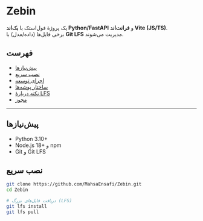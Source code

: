 # Zebin

یک پروژهٔ فول‌استک با **بک‌اند Python/FastAPI** و **فرانت‌اند Vite (JS/TS)**.  
برخی فایل‌ها (داده/مدل) با **Git LFS** مدیریت می‌شوند.
## فهرست
- [پیش‌نیازها](#پیش‌نیازها)
- [نصب سریع](#نصب-سریع)
- [اجرای توسعه](#اجرای-توسعه)
- [ساختار پوشه‌ها](#ساختار-پوشه‌ها)
- [نکته دربارهٔ LFS](#نکته-دربارهٔ-lfs)
- [مجوز](#مجوز)
---

## پیش‌نیازها
- Python 3.10+
- Node.js 18+ و npm
- Git و Git LFS

## نصب سریع
```bash
git clone https://github.com/MahsaEnsafi/Zebin.git
cd Zebin

# دریافت فایل‌های بزرگ (LFS)
git lfs install
git lfs pull
